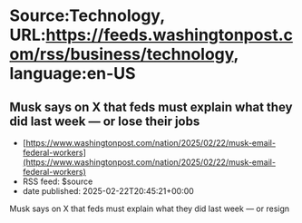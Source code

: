 # Source:Technology, URL:https://feeds.washingtonpost.com/rss/business/technology, language:en-US

## Musk says on X that feds must explain what they did last week — or lose their jobs
 - [https://www.washingtonpost.com/nation/2025/02/22/musk-email-federal-workers](https://www.washingtonpost.com/nation/2025/02/22/musk-email-federal-workers)
 - RSS feed: $source
 - date published: 2025-02-22T20:45:21+00:00

Musk says on X that feds must explain what they did last week — or resign

